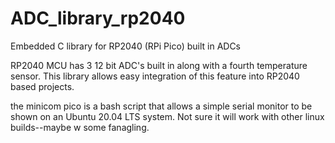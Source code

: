 # ADC_library_rp2040
Embedded C library for RP2040 (RPi Pico) built in ADCs

RP2040 MCU has 3 12 bit ADC's built in along with a fourth temperature sensor.  This library allows easy integration of this feature into RP2040 based projects. 

the minicom pico is a bash script that allows a simple serial monitor to be shown on an Ubuntu 20.04 LTS system. Not sure it will work with other linux builds--maybe w some fanagling.
